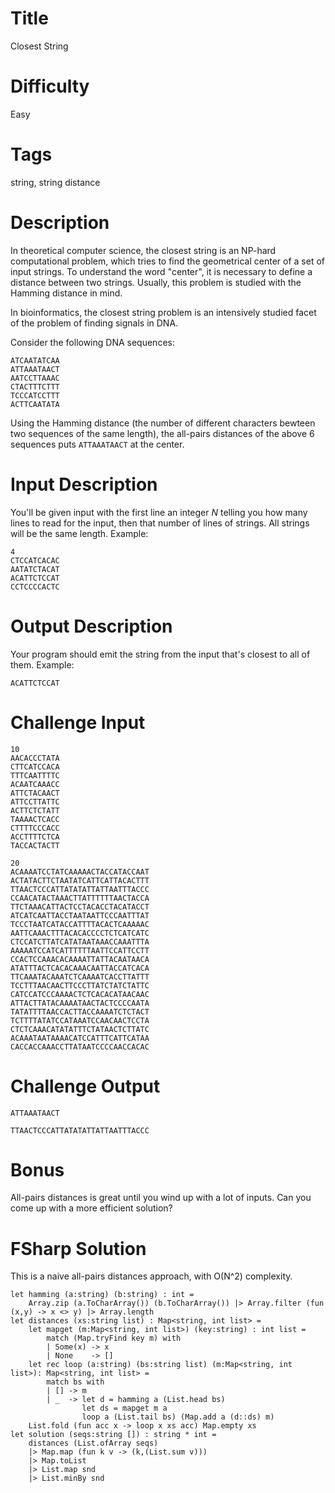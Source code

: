 # Title

Closest String

# Difficulty

Easy

# Tags

string, string distance

# Description

In theoretical computer science, the closest string is an NP-hard computational problem, which tries to find the geometrical center of a set of input strings. To understand the word "center", it is necessary to define a distance between two strings. Usually, this problem is studied with the Hamming distance in mind.

In bioinformatics, the closest string problem is an intensively studied facet of the problem of finding signals in DNA.

Consider the following DNA sequences:

    ATCAATATCAA
    ATTAAATAACT
    AATCCTTAAAC
    CTACTTTCTTT
    TCCCATCCTTT
    ACTTCAATATA

Using the Hamming distance (the number of different characters bewteen two sequences of the same length), the all-pairs distances of the above 6 sequences puts `ATTAAATAACT` at the center. 

# Input Description

You'll be given input with the first line an integer *N* telling you how many lines to read for the input, then that number of lines of strings. All strings will be the same length. Example:

    4
    CTCCATCACAC
    AATATCTACAT
    ACATTCTCCAT
    CCTCCCCACTC

# Output Description

Your program should emit the string from the input that's closest to all of them. Example:

    ACATTCTCCAT
    
# Challenge Input

    10
    AACACCCTATA
    CTTCATCCACA
    TTTCAATTTTC
    ACAATCAAACC
    ATTCTACAACT
    ATTCCTTATTC
    ACTTCTCTATT
    TAAAACTCACC
    CTTTTCCCACC
    ACCTTTTCTCA
    TACCACTACTT
    
    20
    ACAAAATCCTATCAAAAACTACCATACCAAT
    ACTATACTTCTAATATCATTCATTACACTTT
    TTAACTCCCATTATATATTATTAATTTACCC
    CCAACATACTAAACTTATTTTTTAACTACCA
    TTCTAAACATTACTCCTACACCTACATACCT
    ATCATCAATTACCTAATAATTCCCAATTTAT
    TCCCTAATCATACCATTTTACACTCAAAAAC
    AATTCAAACTTTACACACCCCTCTCATCATC
    CTCCATCTTATCATATAATAAACCAAATTTA
    AAAAATCCATCATTTTTTAATTCCATTCCTT
    CCACTCCAAACACAAAATTATTACAATAACA
    ATATTTACTCACACAAACAATTACCATCACA
    TTCAAATACAAATCTCAAAATCACCTTATTT
    TCCTTTAACAACTTCCCTTATCTATCTATTC
    CATCCATCCCAAAACTCTCACACATAACAAC
    ATTACTTATACAAAATAACTACTCCCCAATA
    TATATTTTAACCACTTACCAAAATCTCTACT
    TCTTTTATATCCATAAATCCAACAACTCCTA
    CTCTCAAACATATATTTCTATAACTCTTATC
    ACAAATAATAAAACATCCATTTCATTCATAA
    CACCACCAAACCTTATAATCCCCAACCACAC

# Challenge Output

    ATTAAATAACT
    
    TTAACTCCCATTATATATTATTAATTTACCC

# Bonus

All-pairs distances is great until you wind up with a lot of inputs. Can you come up with a more efficient solution? 

# FSharp Solution

This is a naive all-pairs distances approach, with O(N^2) complexity.

    let hamming (a:string) (b:string) : int =
        Array.zip (a.ToCharArray()) (b.ToCharArray()) |> Array.filter (fun (x,y) -> x <> y) |> Array.length
    let distances (xs:string list) : Map<string, int list> = 
        let mapget (m:Map<string, int list>) (key:string) : int list =
            match (Map.tryFind key m) with
            | Some(x) -> x
            | None    -> []
        let rec loop (a:string) (bs:string list) (m:Map<string, int list>): Map<string, int list> =
            match bs with
            | [] -> m
            | _  -> let d = hamming a (List.head bs)
                    let ds = mapget m a            
                    loop a (List.tail bs) (Map.add a (d::ds) m)
        List.fold (fun acc x -> loop x xs acc) Map.empty xs
    let solution (seqs:string []) : string * int = 
        distances (List.ofArray seqs) 
        |> Map.map (fun k v -> (k,(List.sum v))) 
        |> Map.toList 
        |> List.map snd 
        |> List.minBy snd  
